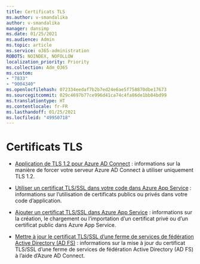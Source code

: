 ```yaml
---
title: Certificats TLS
ms.author: v-smandalika
author: v-smandalika
manager: dansimp
ms.date: 01/25/2021
ms.audience: Admin
ms.topic: article
ms.service: o365-administration
ROBOTS: NOINDEX, NOFOLLOW
localization_priority: Priority
ms.collection: Adm_O365
ms.custom:
- "7833"
- "9004340"
ms.openlocfilehash: 072334eedaf7b2b7ed24e6ae5f758870dbe17673
ms.sourcegitcommit: 029c4697b77ce996d41ca74c4fa86de1bb84bd99
ms.translationtype: HT
ms.contentlocale: fr-FR
ms.lasthandoff: 01/25/2021
ms.locfileid: "49950718"
---
```

# <a name="tls-certificates"></a>Certificats TLS

- [Application de TLS 1.2 pour Azure AD Connect](https://docs.microsoft.com/azure/active-directory/hybrid/reference-connect-tls-enforcement) : informations sur la manière de forcer votre serveur Azure AD Connect à utiliser uniquement TLS 1.2.

- [Utiliser un certificat TLS/SSL dans votre code dans Azure App Service](https://docs.microsoft.com/azure/app-service/configure-ssl-certificate-in-code) : informations sur l’utilisation de certificats publics ou privés dans votre code d’application.

- [Ajouter un certificat TLS/SSL dans Azure App Service](https://docs.microsoft.com/azure/app-service/configure-ssl-certificate) : informations sur la création, le chargement ou l’importation d’un certificat privé ou d’un certificat public dans Azure App Service.

- [Mettre à jour le certificat TLS/SSL d’une ferme de services de fédération Active Directory (AD FS)](https://docs.microsoft.com/azure/active-directory/hybrid/how-to-connect-fed-ssl-update) : informations sur la mise à jour du certificat TLS/SSL d’une ferme de services de fédération Active Directory (AD FS) à l’aide d’Azure AD Connect.

